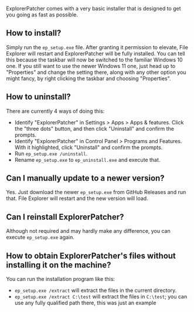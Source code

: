 ExplorerPatcher comes with a very basic installer that is designed to get you going as fast as possible.

## How to install?

Simply run the `ep_setup.exe` file. After granting it permission to elevate, File Explorer will restart and ExplorerPatcher will be fully installed. You can tell this because the taskbar will now be switched to the familiar Windows 10 one. If you still want to use the newer Windows 11 one, just head up to "Properties" and change the setting there, along with any other option you might fancy, by right clicking the taskbar and choosing "Properties".

## How to uninstall?

There are currently 4 ways of doing this:

* Identify "ExplorerPatcher" in Settings > Apps > Apps & features. Click the "three dots" button, and then click "Uninstall" and confirm the prompts.
* Identify "ExplorerPatcher" in Control Panel > Programs and Features. With it highlighted, click "Uninstall" and confirm the prompts.
* Run `ep_setup.exe /uninstall`.
* Rename `ep_setup.exe` to `ep_uninstall.exe` and execute that.

## Can I manually update to a newer version?

Yes. Just download the newer `ep_setup.exe` from GitHub Releases and run that. File Explorer will restart and the new version will load.

## Can I reinstall ExplorerPatcher?

Although not required and may hardly make any difference, you can execute `ep_setup.exe` again.

## How to obtain ExplorerPatcher's files without installing it on the machine?

You can run the installation program like this:

* `ep_setup.exe /extract` will extract the files in the current directory.
* `ep_setup.exe /extract C:\test` will extract the files in `C:\test`; you can use any fully qualified path there, this was just an example